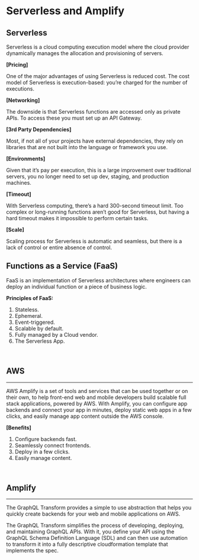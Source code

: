 # Serverless and Amplify

## Serverless

Serverless is a cloud computing execution model where the cloud provider dynamically manages the allocation and provisioning of servers.

**[Pricing]**

One of the major advantages of using Serverless is reduced cost. The cost model of Serverless is execution-based: you’re charged for the number of executions.

**[Networking]**

The downside is that Serverless functions are accessed only as private APIs. To access these you must set up an API Gateway.

**[3rd Party Dependencies]**

Most, if not all of your projects have external dependencies, they rely on libraries that are not built into the language or framework you use.

**[Environments]**

Given that it’s pay per execution, this is a large improvement over traditional servers, you no longer need to set up dev, staging, and production machines.

**[Timeout]**

With Serverless computing, there’s a hard 300-second timeout limit. Too complex or long-running functions aren’t good for Serverless, but having a hard timeout makes it impossible to perform certain tasks.

**[Scale]**

Scaling process for Serverless is automatic and seamless, but there is a lack of control or entire absence of control.

## Functions as a Service (FaaS)

FaaS is an implementation of Serverless architectures where engineers can deploy an individual function or a piece of business logic.

**Principles of FaaS:**

1. Stateless.
2. Ephemeral.
3. Event-triggered.
4. Scalable by default.
5. Fully managed by a Cloud vendor.
6. The Serverless App.

<br>

## AWS

<hr>

AWS Amplify is a set of tools and services that can be used together or on their own, to help front-end web and mobile developers build scalable full stack applications, powered by AWS. With Amplify, you can configure app backends and connect your app in minutes, deploy static web apps in a few clicks, and easily manage app content outside the AWS console.

**[Benefits]**

1. Configure backends fast.
2. Seamlessly connect frontends.
3. Deploy in a few clicks.
4. Easily manage content.

<br>

## Amplify

<hr>

The GraphQL Transform provides a simple to use abstraction that helps you quickly create backends for your web and mobile applications on AWS.

The GraphQL Transform simplifies the process of developing, deploying, and maintaining GraphQL APIs. With it, you define your API using the GraphQL Schema Definition Language (SDL) and can then use automation to transform it into a fully descriptive cloudformation template that implements the spec.
